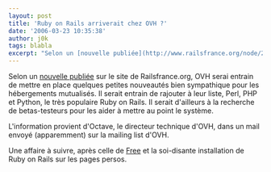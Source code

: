 ```yaml
---
layout: post
title: 'Ruby on Rails arriverait chez OVH ?'
date: '2006-03-23 10:35:38'
author: j0k
tags: blabla
excerpt: "Selon un [nouvelle publiée](http://www.railsfrance.org/node/221) sur le site de Railsfrance.org, OVH serai entrain de mettre en place quelques petites nouveautés bien sympathique pour les hébergements mutualisés.     \nIl serait entrain de rajouter à leur liste, Perl, PHP et Python, le très populaire Ruby on Rails. Il serait d'ailleurs à la recherche de      …"
---
```


Selon un [nouvelle publiée](http://www.railsfrance.org/node/221) sur le site de Railsfrance.org, OVH serai entrain de mettre en place quelques petites nouveautés bien sympathique pour les hébergements mutualisés.
Il serait entrain de rajouter à leur liste, Perl, PHP et Python, le très populaire Ruby on Rails. Il serait d'ailleurs à la recherche de betas-testeurs pour les aider à mettre au point le système.

L'information provient d'Octave, le directeur technique d'OVH, dans un mail envoyé (apparemment) sur la mailing list d'OVH.

Une affaire à suivre, après celle de [Free](http://www.j0k3r.net/news-du-nouveau-pour-les-pages-persos-de-free-1093.html) et la soi-disante installation de Ruby on Rails sur les pages persos.
